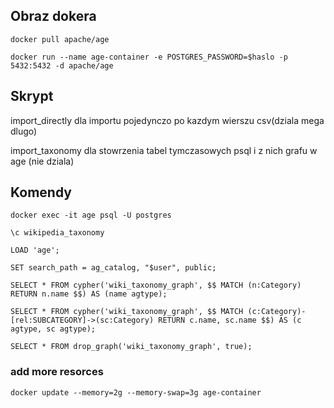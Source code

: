 ## Obraz dokera

`docker pull apache/age`

`docker run --name age-container -e POSTGRES_PASSWORD=$haslo -p 5432:5432 -d apache/age`

## Skrypt

import_directly dla importu pojedynczo po kazdym wierszu csv(dziala mega dlugo)

import_taxonomy dla stowrzenia tabel tymczasowych psql i z nich grafu w age (nie dziala)

## Komendy

`docker exec -it age psql -U postgres`

`\c wikipedia_taxonomy`

`LOAD 'age';`

`SET search_path = ag_catalog, "$user", public;`

`SELECT * FROM cypher('wiki_taxonomy_graph', $$ MATCH (n:Category) RETURN n.name $$) AS (name agtype);`

`SELECT * FROM cypher('wiki_taxonomy_graph', $$
    MATCH (c:Category)-[rel:SUBCATEGORY]->(sc:Category)
    RETURN c.name, sc.name
$$) AS (c agtype, sc agtype);`

`SELECT * FROM drop_graph('wiki_taxonomy_graph', true);`



### add more resorces 
`docker update --memory=2g --memory-swap=3g age-container`